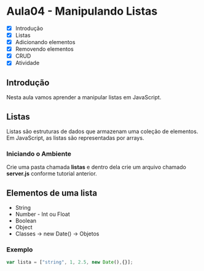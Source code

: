 # Aula04 - Manipulando Listas
- [x] Introdução
- [x] Listas
- [x] Adicionando elementos
- [x] Removendo elementos
- [x] CRUD
- [x] Atividade

## Introdução
Nesta aula vamos aprender a manipular listas em JavaScript.

## Listas
Listas são estruturas de dados que armazenam uma coleção de elementos. Em JavaScript, as listas são representadas por arrays.

### Iniciando o Ambiente
Crie uma pasta chamada **listas** e dentro dela crie um arquivo chamado **server.js** conforme tutorial anterior.

## Elementos de uma lista
- String
- Number - Int ou Float
- Boolean
- Object
- Classes -> new Date() -> Objetos

### Exemplo
```javascript
var lista = ["string", 1, 2.5, new Date(),{}];
```